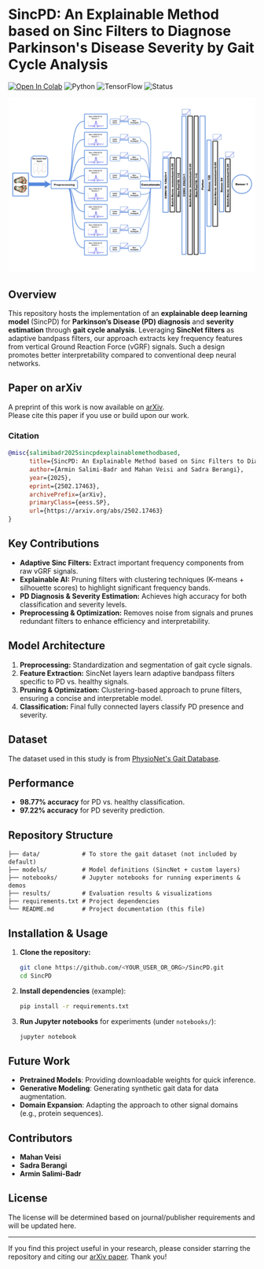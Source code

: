 
# SincPD: An Explainable Method based on Sinc Filters to Diagnose Parkinson's Disease Severity by Gait Cycle Analysis

[![Open In Colab](https://colab.research.google.com/assets/colab-badge.svg)](https://colab.research.google.com/drive/1V6HkhIrxScbJlf4KdTDLV_V4evYaQ8UN?usp=sharing)
![Python](https://img.shields.io/badge/Python-3.8-blue)
![TensorFlow](https://img.shields.io/badge/TensorFlow-%23FF6F00.svg?style=for-the-badge&logo=TensorFlow&logoColor=white)
![Status](https://img.shields.io/badge/status-active-green)


![Model](asset/Main_model_plot-1.png)

## Overview
This repository hosts the implementation of an **explainable deep learning model** (SincPD) for **Parkinson’s Disease (PD) diagnosis** and **severity estimation** through **gait cycle analysis**. Leveraging **SincNet filters** as adaptive bandpass filters, our approach extracts key frequency features from vertical Ground Reaction Force (vGRF) signals. Such a design promotes better interpretability compared to conventional deep neural networks.

## Paper on arXiv
A preprint of this work is now available on [arXiv](https://www.arxiv.org/abs/2502.17463).  
Please cite this paper if you use or build upon our work.

### Citation
```bibtex
@misc{salimibadr2025sincpdexplainablemethodbased,
      title={SincPD: An Explainable Method based on Sinc Filters to Diagnose Parkinson's Disease Severity by Gait Cycle Analysis}, 
      author={Armin Salimi-Badr and Mahan Veisi and Sadra Berangi},
      year={2025},
      eprint={2502.17463},
      archivePrefix={arXiv},
      primaryClass={eess.SP},
      url={https://arxiv.org/abs/2502.17463}
}
```

## Key Contributions
- **Adaptive Sinc Filters:** Extract important frequency components from raw vGRF signals.
- **Explainable AI:** Pruning filters with clustering techniques (K-means + silhouette scores) to highlight significant frequency bands.
- **PD Diagnosis & Severity Estimation:** Achieves high accuracy for both classification and severity levels.
- **Preprocessing & Optimization:** Removes noise from signals and prunes redundant filters to enhance efficiency and interpretability.

## Model Architecture
1. **Preprocessing:** Standardization and segmentation of gait cycle signals.  
2. **Feature Extraction:** SincNet layers learn adaptive bandpass filters specific to PD vs. healthy signals.  
3. **Pruning & Optimization:** Clustering-based approach to prune filters, ensuring a concise and interpretable model.  
4. **Classification:** Final fully connected layers classify PD presence and severity.

## Dataset
The dataset used in this study is from [PhysioNet's Gait Database](https://physionet.org/content/gaitpdb/1.0.0/).

## Performance
- **98.77% accuracy** for PD vs. healthy classification.
- **97.22% accuracy** for PD severity prediction.

## Repository Structure
```
├── data/            # To store the gait dataset (not included by default)
├── models/          # Model definitions (SincNet + custom layers)
├── notebooks/       # Jupyter notebooks for running experiments & demos
├── results/         # Evaluation results & visualizations
├── requirements.txt # Project dependencies
└── README.md        # Project documentation (this file)
```

## Installation & Usage
1. **Clone the repository:**
    ```bash
    git clone https://github.com/<YOUR_USER_OR_ORG>/SincPD.git
    cd SincPD
    ```
2. **Install dependencies** (example):
    ```bash
    pip install -r requirements.txt
    ```
3. **Run Jupyter notebooks** for experiments (under `notebooks/`):
    ```bash
    jupyter notebook
    ```

## Future Work
- **Pretrained Models**: Providing downloadable weights for quick inference.
- **Generative Modeling**: Generating synthetic gait data for data augmentation.
- **Domain Expansion**: Adapting the approach to other signal domains (e.g., protein sequences).

## Contributors
- **Mahan Veisi**
- **Sadra Berangi**
- **Armin Salimi-Badr**  

## License
The license will be determined based on journal/publisher requirements and will be updated here.

---

If you find this project useful in your research, please consider starring the repository and citing our [arXiv paper](https://www.arxiv.org/abs/2502.17463). Thank you!

